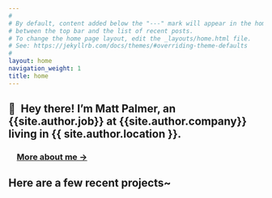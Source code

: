 ```yaml
---
#
# By default, content added below the "---" mark will appear in the home page
# between the top bar and the list of recent posts.
# To change the home page layout, edit the _layouts/home.html file.
# See: https://jekyllrb.com/docs/themes/#overriding-theme-defaults
#
layout: home
navigation_weight: 1
title: home
---
```


## 👋&ensp;Hey there! I’m Matt Palmer, an {{site.author.job}} at {{site.author.company}} living in {{ site.author.location }}.

### &emsp;<a href="/about" class="internal-link">More about me&nbsp;&rarr;</a>

## Here are a few recent projects~

